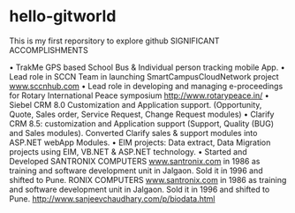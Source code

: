 # hello-gitworld
This is my first reporsitory to explore github
SIGNIFICANT ACCOMPLISHMENTS

•	TrakMe GPS based School Bus & Individual person tracking mobile App. 
•	Lead role in SCCN Team in launching  SmartCampusCloudNetwork project  www.sccnhub.com
•	Lead role in developing and managing e-proceedings for Rotary International Peace  symposium http://www.rotarypeace.in/
•	Siebel CRM 8.0 Customization and Application support.
(Opportunity, Quote, Sales order, Service Request, Change Request modules)
•	Clarify CRM 8.5: customization and Application support (Support, Quality (BUG) and Sales modules). Converted Clarify sales & support modules into ASP.NET webApp Modules.
•	EIM projects: Data extract, Data Migration projects using EIM, VB.NET & ASP.NET technology.
•	Started and Developed SANTRONIX COMPUTERS www.santronix.com  in 1986 as training and software development unit in Jalgaon. Sold it in 1996 and shifted to Pune.
RONIX COMPUTERS www.santronix.com  in 1986 as training and software development unit in Jalgaon. Sold it in 1996 and shifted to Pune.
http://www.sanjeevchaudhary.com/p/biodata.html
